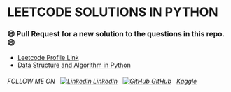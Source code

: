 # LEETCODE SOLUTIONS IN PYTHON
### 😄 Pull Request for a new solution to the questions in this repo. 😄
+ [Leetcode Profile Link](https://leetcode.com/hritikakolkar/)
+ [Data Structure and Algorithm in Python](https://github.com/HRITIKAKOLKAR/DSA)

###### FOLLOW ME ON &nbsp; [![Linkedin](https://i.stack.imgur.com/gVE0j.png) LinkedIn](https://www.linkedin.com/in/hritikakolkar/) &nbsp; [![GitHub](https://i.stack.imgur.com/tskMh.png) GitHub](https://github.com/HRITIKAKOLKAR/) &nbsp; [Kaggle](https://www.kaggle.com/hritikakolkar)

